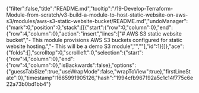 {"filter":false,"title":"README.md","tooltip":"/19-Develop-Terraform-Module-from-scratch/v3-build-a-module-to-host-static-website-on-aws-s3/modules/aws-s3-static-website-bucket/README.md","undoManager":{"mark":0,"position":0,"stack":[[{"start":{"row":0,"column":0},"end":{"row":4,"column":0},"action":"insert","lines":["# AWS S3 static website bucket","- This module provisions AWS S3 buckets configured for static website hosting.","- This will be a demo S3 module","",""],"id":1}]]},"ace":{"folds":[],"scrolltop":0,"scrollleft":0,"selection":{"start":{"row":4,"column":0},"end":{"row":4,"column":0},"isBackwards":false},"options":{"guessTabSize":true,"useWrapMode":false,"wrapToView":true},"firstLineState":0},"timestamp":1665991905126,"hash":"1994cfb967192a5c1c14f775c6e22a73b0bd1bb4"}